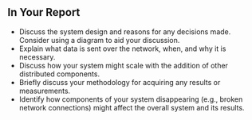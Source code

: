 <!--@include: index.md-->
#

## In Your Report

- Discuss the system design and reasons for any decisions made.
Consider using a diagram to aid your discussion.
- Explain what data is sent over the network, when, and why it is necessary.
- Discuss how your system might scale with the addition of other distributed components.
- Briefly discuss your methodology for acquiring any results or measurements.
- Identify how components of your system disappearing
(e.g., broken network connections) might affect the overall system and its results.
